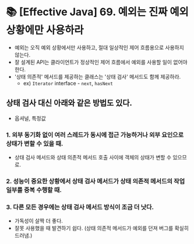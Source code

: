 # 📚 [Effective Java] 69. 예외는 진짜 예외 상황에만 사용하라

- 예외는 오직 예외 상황에서만 사용하고, 절대 일상적인 제어 흐름용으로 사용하지 않는다.
- 잘 설계된 API는 클라이언트가 정상적인 제어 흐름에서 예외를 사용할 일이 없어야 한다.
- '상태 의존적' 메서드를 제공하는 클래스는 '상태 검사' 메서드도 함께 제공하라.
  - ex) `Iterator` interface - `next`, `hasNext`

## 상태 검사 대신 아래와 같은 방법도 있다.
- 옵셔널, 특정값

### 1. 외부 동기화 없이 여러 스레드가 동시에 접근 가능하거나 외부 요인으로 상태가 변할 수 있을 때.
- 상태 검사 메서드와 상태 의존적 메서드 호출 사이에 객체의 상태가 변할 수 있으므로.

### 2. 성능이 중요한 상황에서 상태 검사 메서드가 상태 의존적 메서드의 작업 일부를 중복 수행할 때.

### 3. 다른 모든 경우에는 상태 검사 메서드 방식이 조금 더 낫다.
- 가독성이 살짝 더 좋다.
- 잘못 사용했을 때 발견하기 쉽다. (상태 의존적 메서드가 예외를 던져 버그를 확실히 드러냄.)
